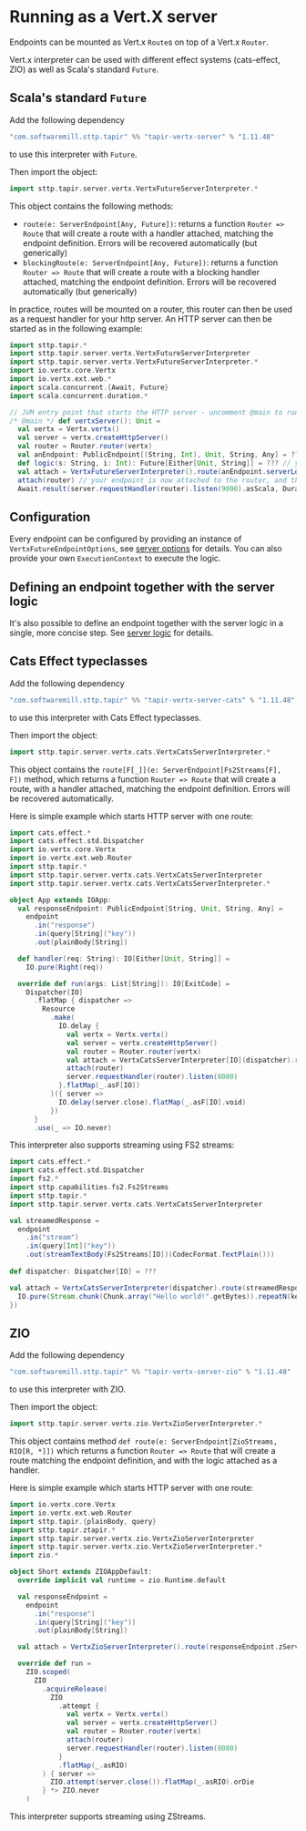 # Running as a Vert.X server

Endpoints can be mounted as Vert.x `Route`s on top of a Vert.x `Router`.

Vert.x interpreter can be used with different effect systems (cats-effect, ZIO) as well as Scala's standard `Future`.

## Scala's standard `Future`

Add the following dependency
```scala
"com.softwaremill.sttp.tapir" %% "tapir-vertx-server" % "1.11.48"
```
to use this interpreter with `Future`.

Then import the object:
```scala
import sttp.tapir.server.vertx.VertxFutureServerInterpreter.*
```

This object contains the following methods:

* `route(e: ServerEndpoint[Any, Future])`: returns a function `Router => Route` that will create a route with a handler attached, matching the endpoint definition. Errors will be recovered automatically (but generically)
* `blockingRoute(e: ServerEndpoint[Any, Future])`: returns a function `Router => Route` that will create a route with a blocking handler attached, matching the endpoint definition. Errors will be recovered automatically (but generically)

In practice, routes will be mounted on a router, this router can then be used as a request handler for your http server. 
An HTTP server can then be started as in the following example:

```scala
import sttp.tapir.*
import sttp.tapir.server.vertx.VertxFutureServerInterpreter
import sttp.tapir.server.vertx.VertxFutureServerInterpreter.*
import io.vertx.core.Vertx
import io.vertx.ext.web.*
import scala.concurrent.{Await, Future}
import scala.concurrent.duration.*

// JVM entry point that starts the HTTP server - uncomment @main to run
/* @main */ def vertxServer(): Unit = 
  val vertx = Vertx.vertx()
  val server = vertx.createHttpServer()
  val router = Router.router(vertx)
  val anEndpoint: PublicEndpoint[(String, Int), Unit, String, Any] = ??? // your definition here
  def logic(s: String, i: Int): Future[Either[Unit, String]] = ??? // your logic here
  val attach = VertxFutureServerInterpreter().route(anEndpoint.serverLogic((logic _).tupled))
  attach(router) // your endpoint is now attached to the router, and the route has been created
  Await.result(server.requestHandler(router).listen(9000).asScala, Duration.Inf)
```

## Configuration

Every endpoint can be configured by providing an instance of `VertxFutureEndpointOptions`, see [server options](options.md) for details.
You can also provide your own `ExecutionContext` to execute the logic.

## Defining an endpoint together with the server logic

It's also possible to define an endpoint together with the server logic in a single, more concise step. See
[server logic](logic.md) for details.

## Cats Effect typeclasses

Add the following dependency
```scala
"com.softwaremill.sttp.tapir" %% "tapir-vertx-server-cats" % "1.11.48"
```
to use this interpreter with Cats Effect typeclasses.

Then import the object:
```scala
import sttp.tapir.server.vertx.cats.VertxCatsServerInterpreter.*
```

This object contains the `route[F[_]](e: ServerEndpoint[Fs2Streams[F], F])` method, which returns a function `Router => Route` that will create a route, with a handler attached, matching the endpoint definition. Errors will be recovered automatically.

Here is simple example which starts HTTP server with one route:

```scala
import cats.effect.*
import cats.effect.std.Dispatcher
import io.vertx.core.Vertx
import io.vertx.ext.web.Router
import sttp.tapir.*
import sttp.tapir.server.vertx.cats.VertxCatsServerInterpreter
import sttp.tapir.server.vertx.cats.VertxCatsServerInterpreter.*

object App extends IOApp:
  val responseEndpoint: PublicEndpoint[String, Unit, String, Any] =
    endpoint
      .in("response")
      .in(query[String]("key"))
      .out(plainBody[String])

  def handler(req: String): IO[Either[Unit, String]] =
    IO.pure(Right(req))

  override def run(args: List[String]): IO[ExitCode] =
    Dispatcher[IO]
      .flatMap { dispatcher =>
        Resource
          .make(
            IO.delay {
              val vertx = Vertx.vertx()
              val server = vertx.createHttpServer()
              val router = Router.router(vertx)
              val attach = VertxCatsServerInterpreter[IO](dispatcher).route(responseEndpoint.serverLogic(handler))
              attach(router)
              server.requestHandler(router).listen(8080)
            }.flatMap(_.asF[IO])
          )({ server =>
            IO.delay(server.close).flatMap(_.asF[IO].void)
          })
      }
      .use(_ => IO.never)
```

This interpreter also supports streaming using FS2 streams:

```scala
import cats.effect.*
import cats.effect.std.Dispatcher
import fs2.*
import sttp.capabilities.fs2.Fs2Streams
import sttp.tapir.*
import sttp.tapir.server.vertx.cats.VertxCatsServerInterpreter

val streamedResponse =
  endpoint
    .in("stream")
    .in(query[Int]("key"))
    .out(streamTextBody(Fs2Streams[IO])(CodecFormat.TextPlain()))
    
def dispatcher: Dispatcher[IO] = ???

val attach = VertxCatsServerInterpreter(dispatcher).route(streamedResponse.serverLogicSuccess[IO] { key =>
  IO.pure(Stream.chunk(Chunk.array("Hello world!".getBytes)).repeatN(key))
})
```

## ZIO

Add the following dependency

```scala
"com.softwaremill.sttp.tapir" %% "tapir-vertx-server-zio" % "1.11.48"
```

to use this interpreter with ZIO.

Then import the object:
```scala
import sttp.tapir.server.vertx.zio.VertxZioServerInterpreter.*
```

This object contains method `def route(e: ServerEndpoint[ZioStreams, RIO[R, *]])` which returns a function `Router => Route` that will create a route matching the endpoint definition, and with the logic attached as a handler.

Here is simple example which starts HTTP server with one route:

```scala
import io.vertx.core.Vertx
import io.vertx.ext.web.Router
import sttp.tapir.{plainBody, query}
import sttp.tapir.ztapir.*
import sttp.tapir.server.vertx.zio.VertxZioServerInterpreter
import sttp.tapir.server.vertx.zio.VertxZioServerInterpreter.*
import zio.*

object Short extends ZIOAppDefault:
  override implicit val runtime = zio.Runtime.default

  val responseEndpoint =
    endpoint
      .in("response")
      .in(query[String]("key"))
      .out(plainBody[String])

  val attach = VertxZioServerInterpreter().route(responseEndpoint.zServerLogic { key => ZIO.succeed(key) })

  override def run = 
    ZIO.scoped(
      ZIO
        .acquireRelease(
          ZIO
            .attempt {
              val vertx = Vertx.vertx()
              val server = vertx.createHttpServer()
              val router = Router.router(vertx)
              attach(router)
              server.requestHandler(router).listen(8080)
            }
            .flatMap(_.asRIO)
        ) { server =>
          ZIO.attempt(server.close()).flatMap(_.asRIO).orDie
        } *> ZIO.never
    )
```

This interpreter supports streaming using ZStreams.
